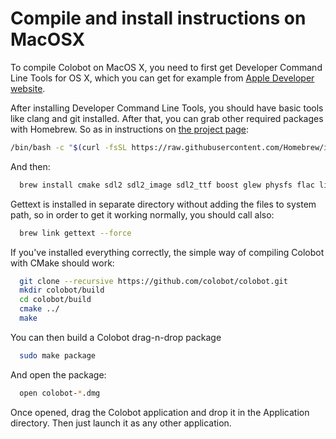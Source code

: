 # Compile and install instructions on MacOSX

To compile Colobot on MacOS X, you need to first get Developer Command Line Tools for OS X, which you can get for example from [Apple Developer website](https://developer.apple.com/xcode/downloads/).

After installing Developer Command Line Tools, you should have basic tools like clang and git installed. After that, you can grab other required packages with Homebrew. So as in instructions on [the project page](http://brew.sh/):
```bash
/bin/bash -c "$(curl -fsSL https://raw.githubusercontent.com/Homebrew/install/HEAD/install.sh)"
```
And then:
```bash
  brew install cmake sdl2 sdl2_image sdl2_ttf boost glew physfs flac libsndfile libvorbis vorbis-tools gettext libicns librsvg wget xmlstarlet
```
Gettext is installed in separate directory without adding the files to system path, so in order to get it working normally, you should call also:
```bash
  brew link gettext --force
```

If you've installed everything correctly, the simple way of compiling Colobot with CMake should work:
```bash
  git clone --recursive https://github.com/colobot/colobot.git
  mkdir colobot/build
  cd colobot/build
  cmake ../
  make
```

You can then build a Colobot drag-n-drop package
```bash
  sudo make package
```
And open the package:
```bash
  open colobot-*.dmg
```
Once opened, drag the Colobot application and drop it in the Application directory. Then just launch it as any other application.
